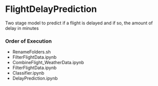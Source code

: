 # FlightDelayPrediction
Two stage model to predict if a flight is delayed and if so, the amount of delay in minutes

### Order of Execution
 - RenameFolders.sh
 - FilterFlightData.ipynb
 - CombineFlight_WeatherData.ipynb
 - FilterFlightData.ipynb
 - Classifier.ipynb
 - DelayPrediction.ipynb
 
